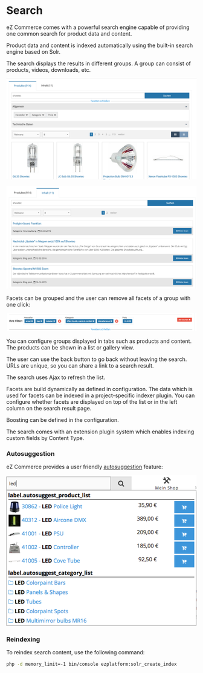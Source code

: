 # Search

eZ Commerce comes with a powerful search engine capable of providing one common search for product data and content. 

Product data and content is indexed automatically using the built-in search engine based on Solr. 

The search displays the results in different groups. A group can consist of products, videos, downloads, etc.

![](../img/search_1.png "Products in search results")

![](../img/search_2.png "Content in search results")

Facets can be grouped and the user can remove all facets of a group with one click: 

![](../img/search_3.png)

You can configure groups displayed in tabs such as products and content.
The products can be shown in a list or gallery view.

The user can use the back button to go back without leaving the search.
URLs are unique, so you can share a link to a search result.

The search uses Ajax to refresh the list.

Facets are build dynamically as defined in configuration.
The data which is used for facets can be indexed in a project-specific indexer plugin.
You can configure whether facets are displayed on top of the list or in the left column on the search result page.

Boosting can be defined in the configuration.

The search comes with an extension plugin system which enables indexing custom fields by Content Type. 

### Autosuggestion

eZ Commerce provides a user friendly [autosuggestion](search_features/search_autosuggest/search_autosuggest.md) feature:

![](../img/search_4.png)

### Reindexing

To reindex search content, use the following command:

``` bash
php -d memory_limit=-1 bin/console ezplatform:solr_create_index
```
